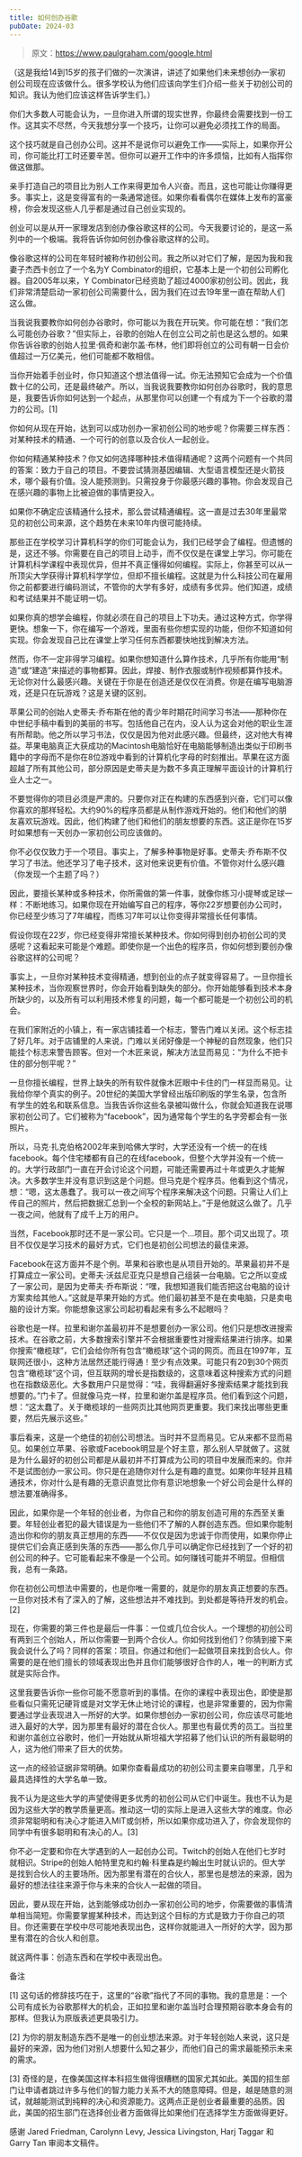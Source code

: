 ```yaml
---
title: 如何创办谷歌
pubDate: 2024-03
---
```


> 原文：https://www.paulgraham.com/google.html

（这是我给14到15岁的孩子们做的一次演讲，讲述了如果他们未来想创办一家初创公司现在应该做什么。很多学校认为他们应该向学生们介绍一些关于初创公司的知识。我认为他们应该这样告诉学生们。）

你们大多数人可能会认为，一旦你进入所谓的现实世界，你最终会需要找到一份工作。这其实不尽然，今天我想分享一个技巧，让你可以避免必须找工作的局面。

这个技巧就是自己创办公司。这并不是说你可以避免工作——实际上，如果你开公司，你可能比打工时还要辛苦。但你可以避开工作中的许多烦恼，比如有人指挥你做这做那。

亲手打造自己的项目比为别人工作来得更加令人兴奋。而且，这也可能让你赚得更多。事实上，这是变得富有的一条通常途径。如果你看看偶尔在媒体上发布的富豪榜，你会发现这些人几乎都是通过自己创业实现的。

创业可以是从开一家理发店到创办像谷歌这样的公司。今天我要讨论的，是这一系列中的一个极端。我将告诉你如何创办像谷歌这样的公司。

像谷歌这样的公司在年轻时被称作初创公司。我之所以对它们了解，是因为我和我妻子杰西卡创立了一个名为Y Combinator的组织，它基本上是一个初创公司孵化器。自2005年以来，Y Combinator已经资助了超过4000家初创公司。因此，我们非常清楚启动一家初创公司需要什么，因为我们在过去19年里一直在帮助人们这么做。

当我说我要教你如何创办谷歌时，你可能以为我在开玩笑。你可能在想：“我们怎么可能创办谷歌？”但实际上，谷歌的创始人在创立公司之前也是这么想的。如果你告诉谷歌的创始人拉里·佩奇和谢尔盖·布林，他们即将创立的公司有朝一日会价值超过一万亿美元，他们可能都不敢相信。

当你开始着手创业时，你只知道这个想法值得一试。你无法预知它会成为一个价值数十亿的公司，还是最终破产。所以，当我说我要教你如何创办谷歌时，我的意思是，我要告诉你如何达到一个起点，从那里你可以创建一个有成为下一个谷歌的潜力的公司。[1]

你如何从现在开始，达到可以成功创办一家初创公司的地步呢？你需要三样东西：对某种技术的精通、一个可行的创意以及合伙人一起创业。

你如何精通某种技术？你又如何选择哪种技术值得精通呢？这两个问题有一个共同的答案：致力于自己的项目。不要尝试猜测基因编辑、大型语言模型还是火箭技术，哪个最有价值。没人能预测到。只需投身于你最感兴趣的事物。你会发现自己在感兴趣的事物上比被迫做的事情更投入。

如果你不确定应该精通什么技术，那么尝试精通编程。这一直是过去30年里最常见的初创公司来源，这个趋势在未来10年内很可能持续。

那些正在学校学习计算机科学的你们可能会认为，我们已经学会了编程。但遗憾的是，这还不够。你需要在自己的项目上动手，而不仅仅是在课堂上学习。你可能在计算机科学课程中表现优异，但并不真正懂得如何编程。实际上，你甚至可以从一所顶尖大学获得计算机科学学位，但却不擅长编程。这就是为什么科技公司在雇用你之前都要进行编码测试，不管你的大学有多好，成绩有多优异。他们知道，成绩和考试结果并不能证明一切。

如果你真的想学会编程，你就必须在自己的项目上下功夫。通过这种方式，你学得更快。想象一下，你在编写一个游戏，里面有些你想实现的功能，但你不知道如何实现。你会发现自己比在课堂上学习任何东西都要快地找到解决方法。

然而，你不一定非得学习编程。如果你想知道什么算作技术，几乎所有你能用“制造”或“建造”来描述的事物都算。因此，焊接、制作衣服或制作视频都算作技术。无论你对什么最感兴趣。关键在于你是在创造还是仅仅在消费。你是在编写电脑游戏，还是只在玩游戏？这是关键的区别。

苹果公司的创始人史蒂夫·乔布斯在他的青少年时期花时间学习书法——那种你在中世纪手稿中看到的美丽的书写。包括他自己在内，没人认为这会对他的职业生涯有所帮助。他之所以学习书法，仅仅是因为他对此感兴趣。但最终，这对他大有裨益。苹果电脑真正大获成功的Macintosh电脑恰好在电脑能够制造出类似于印刷书籍中的字母而不是你在8位游戏中看到的计算机化字母的时刻推出。苹果在这方面超越了所有其他公司，部分原因是史蒂夫是为数不多真正理解平面设计的计算机行业人士之一。

不要觉得你的项目必须是严肃的。只要你对正在构建的东西感到兴奋，它们可以像你喜欢的那样轻松。大约90%的程序员都是从制作游戏开始的。他们和他们的朋友喜欢玩游戏。因此，他们构建了他们和他们的朋友想要的东西。这正是你在15岁时如果想有一天创办一家初创公司应该做的。

你不必仅仅致力于一个项目。事实上，了解多种事物是好事。史蒂夫·乔布斯不仅学习了书法。他还学习了电子技术，这对他来说更有价值。不管你对什么感兴趣（你发现一个主题了吗？）

因此，要擅长某种或多种技术，你所需做的第一件事，就像你练习小提琴或足球一样：不断地练习。如果你现在开始编写自己的程序，等你22岁想要创办公司时，你已经至少练习了7年编程，而练习7年可以让你变得非常擅长任何事情。

假设你现在22岁，你已经变得非常擅长某种技术。你如何得到创办初创公司的灵感呢？这看起来可能是个难题。即使你是一个出色的程序员，你如何想到要创办像谷歌这样的公司呢？

事实上，一旦你对某种技术变得精通，想到创业的点子就变得容易了。一旦你擅长某种技术，当你观察世界时，你会开始看到缺失的部分。你开始能够看到技术本身所缺少的，以及所有可以利用技术修复的问题，每一个都可能是一个初创公司的机会。

在我们家附近的小镇上，有一家店铺挂着一个标志，警告门难以关闭。这个标志挂了好几年。对于店铺里的人来说，门难以关闭好像是一个神秘的自然现象，他们只能挂个标志来警告顾客。但对一个木匠来说，解决方法显而易见：“为什么不把卡住的部分刨平呢？”

一旦你擅长编程，世界上缺失的所有软件就像木匠眼中卡住的门一样显而易见。让我给你举个真实的例子。20世纪的美国大学曾经出版印刷版的学生名录，包含所有学生的姓名和联系信息。当我告诉你这些名录被叫做什么，你就会知道我在说哪家初创公司了。它们被称为“facebook”，因为通常每个学生的名字旁都会有一张照片。

所以，马克·扎克伯格2002年来到哈佛大学时，大学还没有一个统一的在线facebook。每个住宅楼都有自己的在线facebook，但整个大学并没有一个统一的。大学行政部门一直在开会讨论这个问题，可能还需要再过十年或更久才能解决。大多数学生并没有意识到这是个问题。但马克是个程序员。他看到这个情况，想：“嗯，这太愚蠢了。我可以一夜之间写个程序来解决这个问题。只需让人们上传自己的照片，然后把数据汇总到一个全校的新网站上。”于是他就这么做了。几乎一夜之间，他就有了成千上万的用户。

当然，Facebook那时还不是一家公司。它只是一个...项目。那个词又出现了。项目不仅仅是学习技术的最好方式，它们也是初创公司想法的最佳来源。

Facebook在这方面并不是个例。苹果和谷歌也是从项目开始的。苹果最初并不是打算成立一家公司。史蒂夫·沃兹尼亚克只是想自己组装一台电脑。它之所以变成了一家公司，是因为史蒂夫·乔布斯说：“嘿，我想知道我们能否把这台电脑的设计方案卖给其他人。”这就是苹果开始的方式。他们最初甚至不是在卖电脑，只是卖电脑的设计方案。你能想象这家公司起初看起来有多么不起眼吗？

谷歌也是一样。拉里和谢尔盖最初并不是想要创办一家公司。他们只是想改进搜索技术。在谷歌之前，大多数搜索引擎并不会根据重要性对搜索结果进行排序。如果你搜索“橄榄球”，它们会给你所有包含“橄榄球”这个词的网页。而且在1997年，互联网还很小，这种方法居然还能行得通！至少有点效果。可能只有20到30个网页包含“橄榄球”这个词，但互联网的增长是指数级的，这意味着这种搜索方式的问题也在指数级恶化。大多数用户只是觉得：“哇，我得翻遍好多搜索结果才能找到我想要的。”门卡了。但就像马克一样，拉里和谢尔盖是程序员。他们看到这个问题，想：“这太蠢了。关于橄榄球的一些网页比其他网页更重要。我们来找出哪些更重要，然后先展示这些。”

事后看来，这是一个绝佳的初创公司想法。当时并不显而易见。它从来都不显而易见。如果创立苹果、谷歌或Facebook明显是个好主意，那么别人早就做了。这就是为什么最好的初创公司都是从最初并不打算成为公司的项目中发展而来的。你并不是试图创办一家公司。你只是在追随你对什么是有趣的直觉。如果你年轻并且精通技术，你对什么是有趣的无意识直觉比你有意识地想象一个好公司会是什么样的想法要准确得多。

因此，如果你是一个年轻的创业者，为你自己和你的朋友创造可用的东西至关重要。年轻创业者犯的最大错误是为一些他们不了解的人群创造东西。但如果你能制造出你和你的朋友真正想用的东西——不仅仅是因为忠诚于你而使用，如果你停止提供它们会真正感到失落的东西——那么你几乎可以确定你已经找到了一个好的初创公司的种子。它可能看起来不像是一个公司。如何赚钱可能并不明显。但相信我，总有一条路。

你在初创公司想法中需要的，也是你唯一需要的，就是你的朋友真正想要的东西。一旦你对技术有了深入的了解，这些想法并不难找到。到处都是等待开发的机会。[2]

现在，你需要的第三件也是最后一件事：一位或几位合伙人。一个理想的初创公司有两到三个创始人，所以你需要一到两个合伙人。你如何找到他们？你猜到接下来我会说什么了吗？同样的答案：项目。你通过和他们一起做项目来找到合伙人。你需要的是在他们擅长的领域表现出色并且你们能够很好合作的人，唯一的判断方式就是实际合作。

这里我要告诉你一些你可能不愿意听到的事情。在你的课程中表现出色，即使是那些看似只需死记硬背或是对文学无休止地讨论的课程，也是非常重要的，因为你需要通过学业表现进入一所好的大学。如果你想创办一家初创公司，你应该尽可能地进入最好的大学，因为那里有最好的潜在合伙人。那里也有最优秀的员工。当拉里和谢尔盖创立谷歌时，他们一开始就从斯坦福大学招募了他们认识的所有最聪明的人，这为他们带来了巨大的优势。

这一点的经验证据非常明确。如果你查看最成功的初创公司主要来自哪里，几乎和最具选择性的大学名单一致。

我不认为是这些大学的声望使得更多优秀的初创公司从它们中诞生。我也不认为是因为这些大学的教学质量更高。推动这一切的实际上是进入这些大学的难度。你必须非常聪明和有决心才能进入MIT或剑桥，所以如果你成功进入了，你会发现你的同学中有很多聪明和有决心的人。[3]

你不必一定要和你在大学遇到的人一起创办公司。Twitch的创始人在他们七岁时就相识。Stripe的创始人帕特里克和约翰·科里森是约翰出生时就认识的。但大学是找到合伙人的主要场所。因为那里有潜在的合伙人，那里也是想法的来源，因为最好的想法往往来源于你与未来的合伙人一起做的项目。

因此，要从现在开始，达到能够成功创办一家初创公司的地步，你需要做的事情清单相当简短。你需要掌握某种技术，而达到这个目标的方式是致力于你自己的项目。你还需要在学校中尽可能地表现出色，这样你就能进入一所好的大学，因为那里有潜在的合伙人和创意。

就这两件事：创造东西和在学校中表现出色。

备注

[1] 这句话的修辞技巧在于，这里的“谷歌”指代了不同的事物。我的意思是：一个公司有成长为谷歌那样大的机会，正如拉里和谢尔盖当时合理预期谷歌本身会有的那样。但我认为原版表述更具吸引力。

[2] 为你的朋友制造东西不是唯一的创业想法来源。对于年轻创始人来说，这只是最好的来源，因为他们对别人想要什么知之甚少，而他们自己的需求最能预示未来的需求。

[3] 奇怪的是，在像美国这样本科招生做得很糟糕的国家尤其如此。美国的招生部门让申请者跳过许多与他们的智力能力关系不大的随意障碍。但是，越是随意的测试，就越能测试到纯粹的决心和资源能力。这两点正是创业者最重要的品质。因此，美国的招生部门在选择创业者方面做得比如果他们在选择学生方面做得更好。

感谢 Jared Friedman, Carolynn Levy, Jessica Livingston, Harj Taggar 和 Garry Tan 审阅本文稿件。
